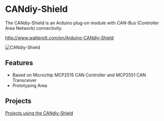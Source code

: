 # CANdiy-Shield
The CANdiy-Shield is an Arduino plug-on module with CAN-Bus (Controller Area Network) connectivity.

http://www.watterott.com/en/Arduino-CANdiy-Shield

![CANdiy-Shield](https://raw.github.com/watterott/CANdiy-Shield/master/img/candiy-shield.jpg)


## Features
* Based on Microchip MCP2515 CAN Controller and MCP2551 CAN Transceiver
* Prototyping Area


## Projects
[Projects using the CANdiy-Shield](https://github.com/watterott/CANdiy-Shield/blob/master/Projects.md)
